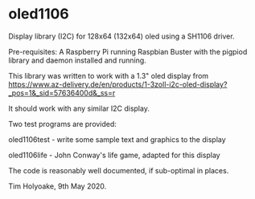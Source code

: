 # oled1106
Display library (I2C) for 128x64 (132x64) oled using a SH1106 driver.

Pre-requisites: A Raspberry Pi running Raspbian Buster with the pigpiod library and daemon installed and running.

This library was written to work with a 1.3" oled display from https://www.az-delivery.de/en/products/1-3zoll-i2c-oled-display?_pos=1&_sid=57636400d&_ss=r

It should work with any similar I2C display.

Two test programs are provided:

oled1106test - write some sample text and graphics to the display

oled1106life - John Conway's life game, adapted for this display

The code is reasonably well documented, if sub-optimal in places.

Tim Holyoake, 9th May 2020.
